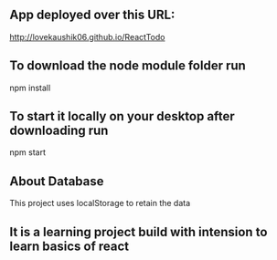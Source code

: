## App deployed over this URL:

http://lovekaushik06.github.io/ReactTodo

## To download the node module folder run

npm install

## To start it locally on your desktop after downloading run

npm start

## About Database

This project uses localStorage to retain the data

## It is a learning project build with intension to learn basics of react
